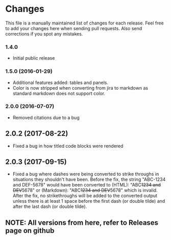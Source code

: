 # Changes

This file is a manually maintained list of changes for each release. Feel free to add your changes here when sending pull requests. Also send corrections if you spot any mistakes.

### 1.4.0

* Initial public release

### 1.5.0 (2016-01-29)

* Additional features added: tables and panels.
* Color is now stripped when converting from jira to markdown as standard markdown does not support color.

### 2.0.0 (2016-07-07)

* Removed citations due to a bug

## 2.0.2 (2017-08-22)

* Fixed a bug in how titled code blocks were rendered

## 2.0.3 (2017-09-15)

* Fixed a bug where dashes were being converted to strike throughs in situations they shouldn't have been. Before the fix, the string "ABC-1234 and DEF-5678" would have been converted to (HTML): "ABC<del>1234 and DEV</del>5678" or (Markdown): "ABC~~1234 and DEV~~5678" which is invalid. After the fix, no strikethroughs will be added to the converted output unless there is at least 1 space before the first dash (or double tilde) and after the last dash (or double tilde).

## NOTE: All versions from here, refer to Releases page on github
